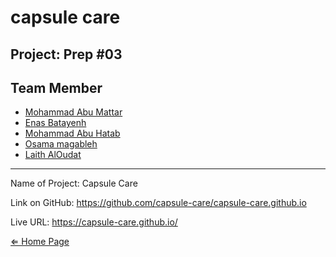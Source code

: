 # capsule care

## Project: Prep #03

## Team Member

- [Mohammad Abu Mattar](https://github.com/MKAbuMattar)
- [Enas Batayenh](https://github.com/EnasBatayneh)
- [Mohammad Abu Hatab](https://github.com/mohammadabuhatab)
- [Osama magableh](https://github.com/osamamagableh)
- [Laith AlOudat](https://github.com/LaithAlOudat)

***

Name of Project: Capsule Care

Link on GitHub: https://github.com/capsule-care/capsule-care.github.io

Live URL: https://capsule-care.github.io/

[⇐ Home Page](../../README.md)

